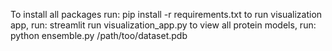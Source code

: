 To install all packages run:
pip install -r requirements.txt
to run visualization app, run:
streamlit run visualization_app.py
to view all protein models, run:
python ensemble.py /path/too/dataset.pdb